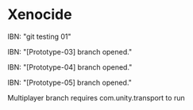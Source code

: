 # Xenocide
 
IBN: "git testing 01"

IBN: "[Prototype-03] branch opened."

IBN: "[Prototype-04] branch opened."

IBN: "[Prototype-05] branch opened."

Multiplayer branch requires com.unity.transport to run

